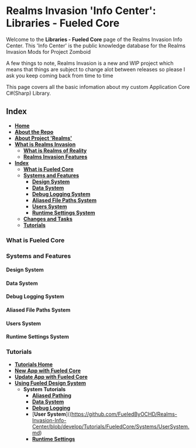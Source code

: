 # Realms Invasion 'Info Center': **Libraries - Fueled Core**

Welcome to the **Libraries - Fueled Core** page of the Realms Invasion Info Center. 
This 'Info Center' is the public knowledge database for the Realms Invasion Mods for Project Zomboid

A few things to note, 
Realms Invasion is a new and WIP project which means that things are subject to change alot between releases so please I ask you keep coming back from time to time

This page covers all the basic infomation about my custom Application Core C#(Sharp) Library. 

## **Index**
- [**Home**](https://github.com/FueledByOCHD/Realms-Invasion-Info-Center/blob/develop/README.md)
- [**About the Repo**](https://github.com/FueledByOCHD/Realms-Invasion-Info-Center/blob/develop/README.md#about-the-repo)
- [**About Project 'Realms'**](https://github.com/FueledByOCHD/Realms-Invasion-Info-Center/blob/develop/AboutProjectRealms.md)
- [**What is Realms Invasion**](https://github.com/FueledByOCHD/Realms-Invasion-Info-Center/blob/develop/README.md#what-is-realms-invasion)
    - [**What is Realms of Reality**](https://github.com/FueledByOCHD/Realms-Invasion-Info-Center/blob/develop/AboutRealmsOfReality.md)
    - [**Realms Invasion Features**](https://github.com/FueledByOCHD/Realms-Invasion-Info-Center/blob/develop/README.md#realms-invasion-features)
- [**Index**](https://github.com/FueledByOCHD/Realms-Invasion-Info-Center/blob/develop/Fueled%20Core/FueledCore#index)
    - [**What is Fueled Core**](https://github.com/FueledByOCHD/Realms-Invasion-Info-Center/blob/develop/Fueled%20Core/FueledCore#what-is-fueled-core)
    - [**Systems and Features**](https://github.com/FueledByOCHD/Realms-Invasion-Info-Center/blob/develop/Fueled%20Core/FueledCore#systems-and-features)
        - [**Design System**](https://github.com/FueledByOCHD/Realms-Invasion-Info-Center/blob/develop/Fueled%20Core/FueledCore#design-system)
        - [**Data System**](https://github.com/FueledByOCHD/Realms-Invasion-Info-Center/blob/develop/Fueled%20Core/FueledCore#data-system)
        - [**Debug Logging System**](https://github.com/FueledByOCHD/Realms-Invasion-Info-Center/blob/develop/Fueled%20Core/FueledCore#debug-logging-system)
        - [**Aliased File Paths System**](https://github.com/FueledByOCHD/Realms-Invasion-Info-Center/blob/develop/Fueled%20Core/FueledCore#aliased-file-paths-system)
        - [**Users System**](https://github.com/FueledByOCHD/Realms-Invasion-Info-Center/blob/develop/Fueled%20Core/FueledCore#users-system)
        - [**Runtime Settings System**](https://github.com/FueledByOCHD/Realms-Invasion-Info-Center/blob/develop/Fueled%20Core/FueledCore#runtime-settings-system)
    - [**Changes and Tasks**]()
    - [**Tutorials**]()
        

### **What is Fueled Core**

### **Systems and Features**

#### **Design System**

#### **Data System**

#### **Debug Logging System**

#### **Aliased File Paths System**

#### **Users System**

#### **Runtime Settings System**

### **Tutorials**

- [**Tutorials Home**](https://github.com/FueledByOCHD/Realms-Invasion-Info-Center/blob/develop/Tutorials/TutorialsHome.md)
- [**New App with Fueled Core**](https://github.com/FueledByOCHD/Realms-Invasion-Info-Center/blob/develop/Tutorials/FueledCore/NewFueledApp.md)
- [**Update App with Fueled Core**](https://github.com/FueledByOCHD/Realms-Invasion-Info-Center/blob/develop/Tutorials/FueledCore/UpdateAppWithCore.md)
- [**Using Fueled Design System**](https://github.com/FueledByOCHD/Realms-Invasion-Info-Center/blob/develop/Tutorials/FueledCore/UsingFueledDesignSystem.md)
    - **System Tutorials**
        - [**Aliased Pathing**](https://github.com/FueledByOCHD/Realms-Invasion-Info-Center/blob/develop/Tutorials/FueledCore/Systems/AliasedPathing.md)
        - [**Data System**](https://github.com/FueledByOCHD/Realms-Invasion-Info-Center/blob/develop/Tutorials/FueledCore/Systems/DataSystem.md)
        - [**Debug Logging**](https://github.com/FueledByOCHD/Realms-Invasion-Info-Center/blob/develop/Tutorials/FueledCore/Systems/DebugLogging.md)
        - [**User System**]((https://github.com/FueledByOCHD/Realms-Invasion-Info-Center/blob/develop/Tutorials/FueledCore/Systems/UserSystem.md)
        - [**Runtime Settings**](https://github.com/FueledByOCHD/Realms-Invasion-Info-Center/blob/develop/Tutorials/FueledCore/Systems/RuntimeSettings.md)